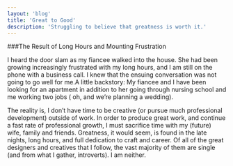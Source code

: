 ```yaml
---
layout: 'blog'
title: 'Great to Good'
description: 'Struggling to believe that greatness is worth it.'
---
```


###The Result of Long Hours and Mounting Frustration

I heard the door slam as my fiancee walked into the house. She had been growing increasingly frustrated with my long hours, and I am still on the phone with a business call. I knew that the ensuing conversation was not going to go well for me.A little backstory: My fiancee and I have been looking for an apartment in addition to her going through nursing school and me working two jobs ( oh, and we’re planning a wedding).

The reality is, I don’t have time to be creative (or pursue much professional development) outside of work. In order to produce great work, and continue a fast rate of professional growth, I must sacrifice time with my (future) wife, family and friends. Greatness, it would seem, is found in the late nights, long hours, and full dedication to craft and career. Of all of the great designers and creatives that I follow, the vast majority of them are single (and from what I gather, introverts). I am neither.